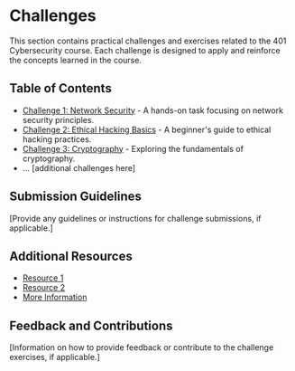 # Challenges

This section contains practical challenges and exercises related to the 401 Cybersecurity course. Each challenge is designed to apply and reinforce the concepts learned in the course.

## Table of Contents

- [Challenge 1: Network Security](Challenge1.md) - A hands-on task focusing on network security principles.
- [Challenge 2: Ethical Hacking Basics](Challenge2.md) - A beginner's guide to ethical hacking practices.
- [Challenge 3: Cryptography](Challenge3.md) - Exploring the fundamentals of cryptography.
- ... [additional challenges here]

## Submission Guidelines

[Provide any guidelines or instructions for challenge submissions, if applicable.]

## Additional Resources

- [Resource 1](#)
- [Resource 2](#)
- [More Information](#)

## Feedback and Contributions

[Information on how to provide feedback or contribute to the challenge exercises, if applicable.]
